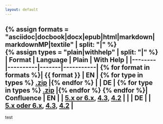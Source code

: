 ```yaml
---
layout: default
---
```

{% assign formats = "asciidoc|docbook|docx|epub|html|markdown|markdownMP|textile" | split: "|"  %}  
{% assign types = "plain|withhelp" | split: "|"  %}  
| Format | Language | Plain | With Help |
|--------|----------|-------|-----------|
{% for format in formats %}| {{ format }} | EN | {% for type in types %} [.zip](download/arc42-template-EN-{{type}}-{{format}}.zip?raw=true) |{% endfor %}
|  | DE | {% for type in types %} [.zip](download/arc42-template-DE-{{type}}-{{format}}.zip?raw=true) |{% endfor %}
{% endfor %}| Confluence | EN |  | [5.x or 6.x](https://dl.dropboxusercontent.com/u/45486/arc42-downloads/confluence/templateEN-V6-confluence-53.xml.zip), [4.3](https://dl.dropbox.com/u/45486/arc42-downloads/confluence/templateEN-V6-confluence-43.xml.zip), [4.2](https://dl.dropbox.com/u/45486/arc42-downloads/confluence/templateEN-221927-74.xml.zip) |
|            | DE |  | [5.x oder 6.x](https://dl.dropboxusercontent.com/u/45486/arc42-downloads/confluence/templateDE-V6-confluence-53.xml.zip), [4.3](https://dl.dropbox.com/u/45486/arc42-downloads/confluence/templateDE-V6-confluence-43.xml.zip), [4.2](https://dl.dropbox.com/u/45486/arc42-downloads/confluence/templateDE-222302-76.xml.zip) |
----

test
